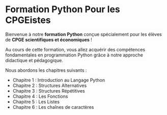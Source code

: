 # Formation Python Pour les CPGEistes

Bienvenue à notre **formation Python** conçue spécialement pour les élèves de **CPGE scientifiques et économiques** !

Au cours de cette formation, vous allez acquérir des compétences fondamentales en programmation Python grâce à notre approche didactique et pédagogique.

Nous abordons les chapitres suivants :

* Chapitre 1 : Introduction au Langage Python
* Chapitre 2 : Structures Alternatives
* Chapitre 3 : Structures Répétitives
* Chapitre 4 : Les Fonctions
* Chapitre 5 : Les Listes
* Chapitre 6 : Les chaînes de caractères